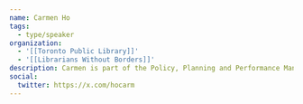 ```yaml
---
name: Carmen Ho
tags:
  - type/speaker
organization:
  - '[[Toronto Public Library]]'
  - '[[Librarians Without Borders]]'
description: Carmen is part of the Policy, Planning and Performance Management team at Toronto Public Library. In her role as a Planning Specialist, she engages in long and short-term planning for the organization and develops standards, performance measures and evaluates methodologies and outputs on library projects and services.
social:
  twitter: https://x.com/hocarm
---
```

